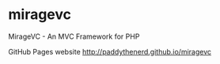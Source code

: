 miragevc
========

MirageVC - An MVC Framework for PHP

GitHub Pages website
http://paddythenerd.github.io/miragevc
